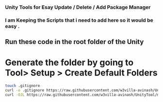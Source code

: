 ### Unity Tools for Esay Update / Delete / Add Package Manager

### I am Keeping the Scripts that i need to  add here so it would be easy .


## Run these code in the root folder of the Unity 

# Generate the folder by going to Tool> Setup > Create Default Folders
```bash
touch .gitignore
curl -o .gitignore https://raw.githubusercontent.com/w3villa-avinash/UnityTool/main/.gitignore
curl -OJL https://raw.githubusercontent.com/w3villa-avinash/UnityTool/main/ToolsMEnu.cs